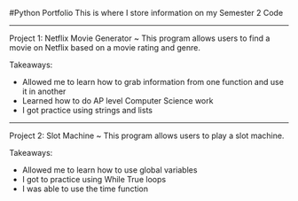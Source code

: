 #Python Portfolio
This is where I store information on my Semester 2 Code 
_______________________________________________________________________________________________________________________________
Project 1: Netflix Movie Generator ~ This program allows users to find a movie on Netflix based on a movie rating and genre. 

Takeaways: 
- Allowed me to learn how to grab information from one function and use it in another
- Learned how to do AP level Computer Science work
- I got practice using strings and lists
_______________________________________________________________________________________________________________________________
Project 2: Slot Machine ~ This program allows users to play a slot machine. 

Takeaways: 
- Allowed me to learn how to use global variables
- I got to practice using While True loops
- I was able to use the time function
